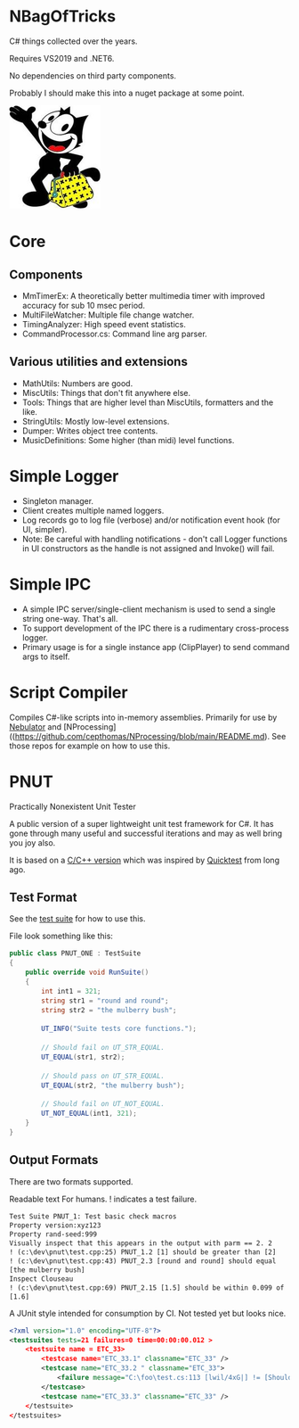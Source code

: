 # NBagOfTricks
C# things collected over the years.

Requires VS2019 and .NET6.

No dependencies on third party components.

Probably I should make this into a nuget package at some point.

![logo](felix.jpg)

# Core

## Components
- MmTimerEx: A theoretically better multimedia timer with improved accuracy for sub 10 msec period.
- MultiFileWatcher: Multiple file change watcher.
- TimingAnalyzer: High speed event statistics.
- CommandProcessor.cs: Command line arg parser.

## Various utilities and extensions
- MathUtils: Numbers are good.
- MiscUtils: Things that don't fit anywhere else.
- Tools: Things that are higher level than MiscUtils, formatters and the like.
- StringUtils: Mostly low-level extensions.
- Dumper: Writes object tree contents.
- MusicDefinitions: Some higher (than midi) level functions.

# Simple Logger
- Singleton manager.
- Client creates multiple named loggers.
- Log records go to log file (verbose) and/or notification event hook (for UI, simpler).
- Note: Be careful with handling notifications - don't call Logger functions in UI constructors as the handle is not assigned
   and Invoke() will fail.

# Simple IPC
- A simple IPC server/single-client mechanism is used to send a single string one-way. That's all.
- To support development of the IPC there is a rudimentary cross-process logger.
- Primary usage is for a single instance app (ClipPlayer) to send command args to itself.

# Script Compiler
Compiles C#-like scripts into in-memory assemblies. Primarily for use by [Nebulator](https://github.com/cepthomas/Nebulator/blob/main/README.md)
and [NProcessing]((https://github.com/cepthomas/NProcessing/blob/main/README.md). See those repos for example on how to use this.

# PNUT
Practically Nonexistent Unit Tester

A public version of a super lightweight unit test framework for C#. It has gone through many 
useful and successful iterations and may as well bring you joy also.

It is based on a [C/C++ version](https://github.com/cepthomas/c-bag-of-tricks/blob/main/README.md) which was
inspired by [Quicktest](http://quicktest.sourceforge.net/) from long ago.

## Test Format
See the [test suite](https://github.com/cepthomas/NBagOfTricks/blob/master/Test/Test_PNUT.cs) for how to use this.

File look something like this:
```c#
public class PNUT_ONE : TestSuite
{
    public override void RunSuite()
    {
        int int1 = 321;
        string str1 = "round and round";
        string str2 = "the mulberry bush";

        UT_INFO("Suite tests core functions.");

        // Should fail on UT_STR_EQUAL.
        UT_EQUAL(str1, str2);

        // Should pass on UT_STR_EQUAL.
        UT_EQUAL(str2, "the mulberry bush");

        // Should fail on UT_NOT_EQUAL.
        UT_NOT_EQUAL(int1, 321);
    }
}
```

## Output Formats
There are two formats supported.

Readable text For humans. ! indicates a test failure.
```
Test Suite PNUT_1: Test basic check macros
Property version:xyz123
Property rand-seed:999
Visually inspect that this appears in the output with parm == 2. 2
! (c:\dev\pnut\test.cpp:25) PNUT_1.2 [1] should be greater than [2]
! (c:\dev\pnut\test.cpp:43) PNUT_2.3 [round and round] should equal [the mulberry bush]
Inspect Clouseau
! (c:\dev\pnut\test.cpp:69) PNUT_2.15 [1.5] should be within 0.099 of [1.6]
```

A JUnit style intended for consumption by CI. Not tested yet but looks nice.
```xml
<?xml version="1.0" encoding="UTF-8"?>
<testsuites tests=21 failures=0 time=00:00:00.012 >
    <testsuite name = ETC_33>
        <testcase name="ETC_33.1" classname="ETC_33" />
        <testcase name="ETC_33.2 " classname="ETC_33">
            <failure message="C:\foo\test.cs:113 [lwil/4xG|] != [Should fail]"></failure>
        </testcase>
        <testcase name="ETC_33.3" classname="ETC_33" />
    </testsuite>
</testsuites>
```
